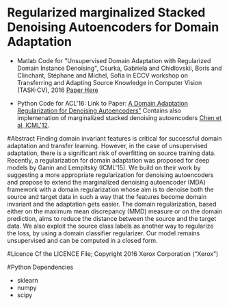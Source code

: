 # Regularized marginalized Stacked Denoising Autoencoders for Domain Adaptation
 *  Matlab Code for  "Unsupervised Domain Adaptation with Regularized Domain Instance Denoising",
    Csurka, Gabriela and Chidlovskii, Boris and Clinchant, Stéphane and  Michel, Sofia in 
  ECCV workshop on Transferring and Adapting Source Knowledge in Computer Vision (TASK-CV), 2016 [Paper Here](http://adas.cvc.uab.es/task-cv2016/papers/0009.pdf)

 *  Python Code for ACL'16: Link to Paper: [A Domain Adaptation Regularization for Denoising Autoencoders"](https://www.aclweb.org/anthology/P/P16/P16-2005.pdf)
Contains also implemenation of marginalized stacked denoising autoencoders [Chen et al, ICML'12](http://www.cs.cornell.edu/~kilian/papers/msdadomain.pdf).

#Abstract
Finding domain invariant features is critical for successful domain adaptation and transfer learning.
However, in the case of unsupervised adaptation, there is a significant risk of overfitting on source training data.
Recently, a regularization for domain adaptation was proposed for deep models by Ganin and Lempitsky (ICML'15).
We build on their work by suggesting a more appropriate regularization for denoising autoencoders and propose to extend the marginalized denoising autoencoder (MDA)
framework with a domain regularization whose aim is to denoise both the source
and target data in such a way that the features become domain invariant and the
adaptation gets easier. The domain regularization, based either on the maximum
mean discrepancy (MMD) measure or on the domain prediction, aims to reduce
the distance between the source and the target data. We also exploit the source
class labels as another way to regularize the loss, by using a domain classifier
regularizer. Our model remains unsupervised and can be computed in a closed form. 

#Licence
Cf the LICENCE File; Copyright 2016 Xerox Corporation (“Xerox”)




#Python Dependencies
  * sklearn
  * numpy
  * scipy
